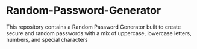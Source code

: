 # Random-Password-Generator
This repository contains a Random Password Generator built to create secure and random passwords with a mix of uppercase, lowercase letters, numbers, and special characters
